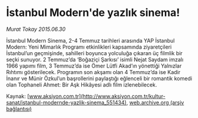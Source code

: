 # İstanbul Modern'de yazlık sinema!

*Murat Tokay 2015.06.30*

<div class="pNewsDetailMainContent" itemprop="articleBody">
 <p>
  İstanbul Modern Sinema, 2-4 Temmuz tarihleri arasında YAP İstanbul Modern: Yeni Mimarlık Programı etkinlikleri kapsamında ziyaretçileri İstanbul’un geçmişinde, sahilleri boyunca yolculuğa çıkaran üç filmlik bir seçki sunuyor. 2 Temmuz’da ‘Boğaziçi Şarkısı’ isimli Nejat Saydam imzalı 1966 yapımı film, 3 Temmuz’da ise Ömer Lütfi Akad’ın yönettiği Yalnızlar Rıhtımı gösterilecek. Programın son akşamı olan 4 Temmuz’da ise Kadir İnanır ve Münir Özkul’un başrollerini paylaştığı eğlenceli bir romantik komedi olan Tophaneli Ahmet: Bir Aşk Hikâyesi adlı film izlenebilecek.
 </p>
</div>


Kaynak: [www.aksiyon.com.tr](http://www.aksiyon.com.tr/kultur-sanat/istanbul-modernde-yazlik-sinema_551434), [web.archive.org (arşiv bağlantısı)](http://web.archive.org/web/20150726110935/http://www.aksiyon.com.tr/kultur-sanat/istanbul-modernde-yazlik-sinema_551434)
